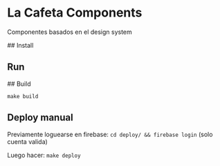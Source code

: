 # La Cafeta Components  

Componentes basados en el design system 

## Install 

## Run 

## Build

`make build`

## Deploy manual 

Previamente loguearse en firebase: `cd deploy/ && firebase login` (solo cuenta valida) 

Luego hacer:  `make deploy`
